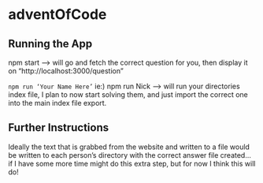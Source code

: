 # adventOfCode

## Running the App

npm start --> will go and fetch the correct question for you, then display it on “http://localhost:3000/question”

`npm run ‘Your Name Here’` ie:) npm run Nick --> will run your directories index file, I plan to now start solving them, and just import the correct one into the main index file export. 

## Further Instructions
Ideally the text that is grabbed from the website and written to a file would be written to each person’s directory with the correct answer file created… if I have some more time might do this extra step, but for now I think this will do!
